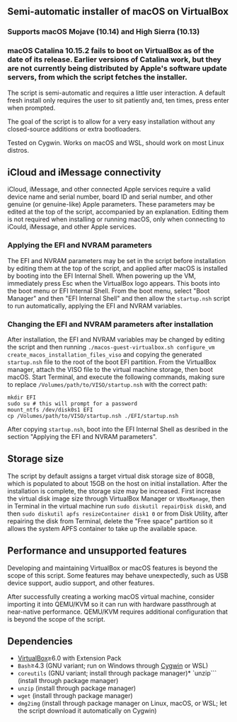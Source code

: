 ## Semi-automatic installer of macOS on VirtualBox

### Supports macOS Mojave (10.14) and High Sierra (10.13)
### macOS Catalina 10.15.2 fails to boot on VirtualBox as of the date of its release. Earlier versions of Catalina work, but they are not currently being distributed by Apple's software update servers, from which the script fetches the installer.

The script is semi-automatic and requires a little user interaction. A default fresh install only requires the user to sit patiently and, ten times, press enter when prompted.

The goal of the script is to allow for a very easy installation without any closed-source additions or extra bootloaders.

Tested on Cygwin. Works on macOS and WSL, should work on most Linux distros.

## iCloud and iMessage connectivity
iCloud, iMessage, and other connected Apple services require a valid device name and serial number, board ID and serial number, and other genuine (or genuine-like) Apple parameters. These parameters may be edited at the top of the script, accompanied by an explanation. Editing them is not required when installing or running macOS, only when connecting to iCould, iMessage, and other Apple services.

### Applying the EFI and NVRAM parameters
The EFI and NVRAM parameters may be set in the script before installation by editing them at the top of the script, and applied after macOS is installed by booting into the EFI Internal Shell. When powering up the VM, immediately press Esc when the VirtualBox logo appears. This boots into the boot menu or EFI Internal Shell. From the boot menu, select "Boot Manager" and then "EFI Internal Shell" and then allow the `startup.nsh` script to run automatically, applying the EFI and NVRAM variables.

### Changing the EFI and NVRAM parameters after installation
After installation, the EFI and NVRAM variables may be changed by editing the script and then running `./macos-guest-virtualbox.sh configure_vm create_macos_installation_files_viso` and copying the generated `startup.nsh` file to the root of the boot EFI partition. From the VirtualBox manager, attach the VISO file to the virtual machine storage, then boot macOS. Start Terminal, and execute the following commands, making sure to replace `/Volumes/path/to/VISO/startup.nsh` with the correct path:
```
mkdir EFI
sudo su # this will prompt for a password
mount_ntfs /dev/disk0s1 EFI
cp /Volumes/path/to/VISO/startup.nsh ./EFI/startup.nsh
```
After copying `startup.nsh`, boot into the EFI Internal Shell as desribed in the section "Applying the EFI and NVRAM parameters".

## Storage size

The script by default assigns a target virtual disk storage size of 80GB, which is populated to about 15GB on the host on initial installation. After the installation is complete, the storage size may be increased. First increase the virtual disk image size through VirtualBox Manager or `VBoxManage`, then in Terminal in the virtual machine run `sudo diskutil repairDisk disk0`, and then `sudo diskutil apfs resizeContainer disk1 0` or from Disk Utility, after repairing the disk from Terminal, delete the "Free space" partition so it allows the system APFS container to take up the available space.

## Performance and unsupported features

Developing and maintaining VirtualBox or macOS features is beyond the scope of this script. Some features may behave unexpectedly, such as USB device support, audio support, and other features.

After successfully creating a working macOS virtual machine, consider importing it into QEMU/KVM so it can run with hardware passthrough at near-native performance. QEMU/KVM requires additional configuration that is beyond the scope of  the script.

## Dependencies

* [VirtualBox](https://www.virtualbox.org/wiki/Downloads)≥6.0 with Extension Pack
* `Bash`≥4.3 (GNU variant; run on Windows through [Cygwin](https://cygwin.com/install.html) or WSL)
* `coreutils` (GNU variant; install through package manager)* `unzip``` (install through package manager)
* `unzip` (install through package manager)
* `wget` (install through package manager)
* `dmg2img` (install through package manager on Linux, macOS, or WSL; let the script download it automatically on Cygwin)
